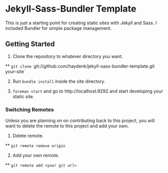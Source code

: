 # Jekyll-Sass-Bundler Template

This is just a starting point for creating static sites with Jekyll and Sass. I included Bundler for
simple package management.


## Getting Started

1. Clone the repository to whatever directory you want.

** `git clone `git://github.com/haydenk/jekyll-sass-bundler-template.git your-site`


2. Run `bundle install` inside the site directory.


3. `foreman start` and go to http://localhost:9292 and start developing your static site.



### Switching Remotes

Unless you are planning on on contributing back to this project, you will want to delete
the remote to this project and add your own.

1. Delete remote.

** `git remote remove origin`


2. Add your own remote.

** `git remote add <your git url>`
